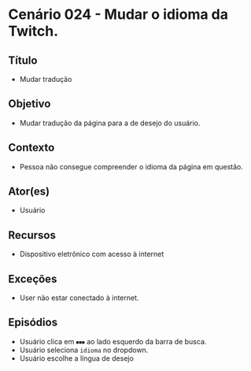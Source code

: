 # Cenário 024 - Mudar o idioma da Twitch.

## Título
* Mudar tradução

## Objetivo
* Mudar tradução da página para a de desejo do usuário.

## Contexto
* Pessoa não consegue compreender o idioma da página em questão.

## Ator(es)
* Usuário

## Recursos
* Dispositivo eletrônico com acesso à internet 

## Exceções
* User não estar conectado à internet.

## Episódios
* Usuário clica em ```⏹⏹⏹``` ao lado esquerdo da barra de busca.
* Usuário seleciona ```idioma``` no dropdown.
* Usuário escolhe a língua de desejo

